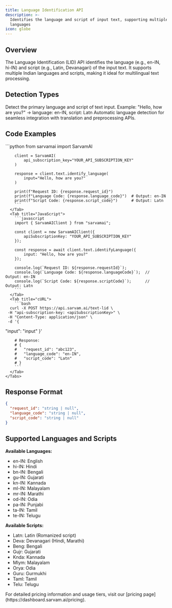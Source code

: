 ```yaml
---
title: Language Identification API
description: >-
  Identifies the language and script of input text, supporting multiple Indian
  languages
icon: globe
---
```


## Overview

The Language Identification (LID) API identifies the language (e.g., en-IN, hi-IN) and script (e.g., Latin, Devanagari) of the input text. It supports multiple Indian languages and scripts, making it ideal for multilingual text processing.

## Detection Types

<CardGroup cols={2}>
  <Card title="Single Language" icon="language" color="#00aa55">
    Detect the primary language and script of text input. Example: "Hello, how are you?" → language: en-IN, script: Latn
  </Card>

  <Card title="Auto Detection" icon="wand-magic-sparkles" color="#da62c4">
    Automatic language detection for seamless integration with translation and preprocessing APIs.
  </Card>
</CardGroup>

## Code Examples

<Tabs>
  <Tab title="Basic Usage">
    <Tabs>
      <Tab title="Python">
        ```python
        from sarvamai import SarvamAI

        client = SarvamAI(
            api_subscription_key="YOUR_API_SUBSCRIPTION_KEY"
        )

        response = client.text.identify_language(
            input="Hello, how are you?"
        )

        print(f"Request ID: {response.request_id}")
        print(f"Language Code: {response.language_code}")  # Output: en-IN
        print(f"Script Code: {response.script_code}")      # Output: Latn
        ```
      </Tab>
      <Tab title="JavaScript">
        ```javascript
        import { SarvamAIClient } from "sarvamai";

        const client = new SarvamAIClient({
            apiSubscriptionKey: "YOUR_API_SUBSCRIPTION_KEY"
        });

        const response = await client.text.identifyLanguage({
            input: "Hello, how are you?"
        });

        console.log(`Request ID: ${response.requestId}`);
        console.log(`Language Code: ${response.languageCode}`);  // Output: en-IN
        console.log(`Script Code: ${response.scriptCode}`);      // Output: Latn
        ```
      </Tab>
      <Tab title="cURL">
        ```bash
      curl -X POST https://api.sarvam.ai/text-lid \
     -H "api-subscription-key: <apiSubscriptionKey>" \
     -H "Content-Type: application/json" \
     -d '{
  "input": "input"
}'

        # Response:
        # {
        #   "request_id": "abc123",
        #   "language_code": "en-IN",
        #   "script_code": "Latn"
        # }
        ```
      </Tab>
    </Tabs>

  </Tab>
</Tabs>

## Response Format

```json
{
  "request_id": "string | null",
  "language_code": "string | null",
  "script_code": "string | null"
}
```

## Supported Languages and Scripts

<CardGroup cols={2}>
  <Card title="Language Support" icon="language">
    <div className="mb-4">
      <strong>Available Languages:</strong>
      <ul>
        <li>en-IN: English</li>
        <li>hi-IN: Hindi</li>
        <li>bn-IN: Bengali</li>
        <li>gu-IN: Gujarati</li>
        <li>kn-IN: Kannada</li>
        <li>ml-IN: Malayalam</li>
        <li>mr-IN: Marathi</li>
        <li>od-IN: Odia</li>
        <li>pa-IN: Punjabi</li>
        <li>ta-IN: Tamil</li>
        <li>te-IN: Telugu</li>
      </ul>
    </div>
  </Card>

  <Card title="Script Support" icon="text-size">
    <div className="mb-4">
      <strong>Available Scripts:</strong>
      <ul>
        <li>Latn: Latin (Romanized script)</li>
        <li>Deva: Devanagari (Hindi, Marathi)</li>
        <li>Beng: Bengali</li>
        <li>Gujr: Gujarati</li>
        <li>Knda: Kannada</li>
        <li>Mlym: Malayalam</li>
        <li>Orya: Odia</li>
        <li>Guru: Gurmukhi</li>
        <li>Taml: Tamil</li>
        <li>Telu: Telugu</li>
      </ul>
    </div>
  </Card>
</CardGroup>

<Note>
  For detailed pricing information and usage tiers, visit our [pricing
  page](https://dashboard.sarvam.ai/pricing).
</Note>
